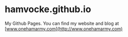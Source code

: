 hamvocke.github.io
==================

My Github Pages. You can find my website and blog at [www.onehamarmy.com](http://www.onehamarmy.com)
